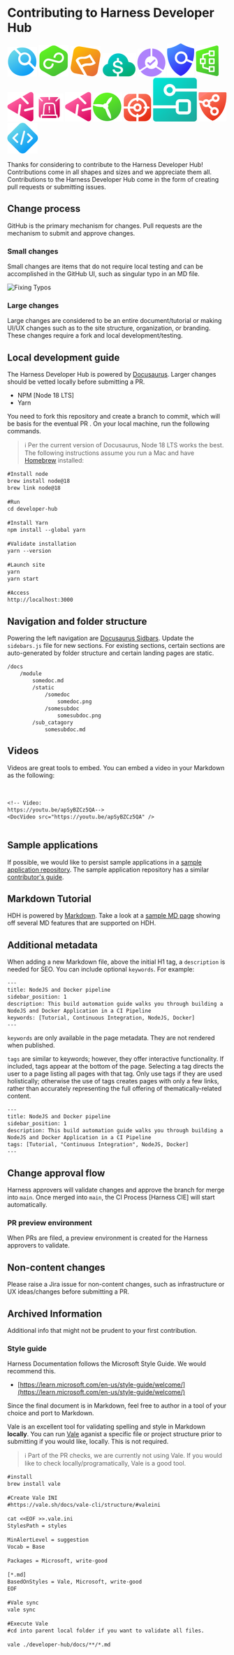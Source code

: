 # Contributing to Harness Developer Hub

![CI](static/img/icon_ci.svg)
![CD](static/img/icon_cd.svg)
![FF](static/img/icon_ff.svg)
![CCM](static/img/icon_ccm.svg)
![SRM](static/img/icon_srm.svg)
![STO](static/img/icon_sto.svg)
![IACM](static/img/icon_iacm.svg)
![CE](static/img/icon_ce.svg)
![IR](static/img/icon_ir.svg)
![CE](static/img/icon_ce.svg)
![SEI](static/img/icon_sei.svg)
![CET](static/img/icon_cet.svg)
![IDP](static/img/icon_idp.svg)
![SSCA](static/img/icon_ssca.svg)
![Code](static/img/icon_code.svg)

Thanks for considering to contribute to the Harness Developer Hub! Contributions come in all shapes and sizes and we appreciate them all. Contributions to the Harness Developer Hub come in the form of creating pull requests or submitting issues.

## Change process

GitHub is the primary mechanism for changes. Pull requests are the mechanism to submit and approve changes.

### Small changes

Small changes are items that do not require local testing and can be accomplished in the GitHub UI, such as singular typo in an MD file.

![Fixing Typos](static/img/contributors_simple_branch.png)

### Large changes

Large changes are considered to be an entire document/tutorial or making UI/UX changes such as to the site structure, organization, or branding. These changes require a fork and local development/testing.

## Local development guide

The Harness Developer Hub is powered by [Docusaurus](https://docusaurus.io/). Larger changes should be vetted locally before submitting a PR.

- NPM [Node 18 LTS]
- Yarn

You need to fork this repository and create a branch to commit, which will be basis for the eventual PR . On your local machine, run the following commands.

> :information_source:
> Per the current version of Docusaurus, Node 18 LTS works the best. The following instructions assume you run a Mac and have [Homebrew](https://brew.sh/) installed:

```
#Install node
brew install node@18
brew link node@18

#Run
cd developer-hub

#Install Yarn
npm install --global yarn

#Validate installation
yarn --version

#Launch site
yarn
yarn start

#Access
http://localhost:3000

```

## Navigation and folder structure

Powering the left navigation are [Docusaurus Sidbars](https://docusaurus.io/docs/sidebar). Update the `sidebars.js` file for new sections. For existing sections, certain sections are auto-generated by folder structure and certain landing pages are static.

```
/docs
	/module
		somedoc.md
		/static
			/somedoc
				somedoc.png
			/somesubdoc
				somesubdoc.png
		/sub_catagory
			somesubdoc.md

```

## Videos

Videos are great tools to embed. You can embed a video in your Markdown as the following:

```


<!-- Video:
https://youtu.be/apSyBZCz5QA-->
<DocVideo src="https://youtu.be/apSyBZCz5QA" />


```

## Sample applications

If possible, we would like to persist sample applications in a [sample application
repository](https://github.com/harness-apps/developer-hub-apps). The sample application repository has a similar [contributor's guide](https://github.com/harness-apps/developer-hub-apps/blob/main/CONTRIBUTING.md).

## Markdown Tutorial

HDH is powered by [Markdown](https://daringfireball.net/projects/markdown/). Take a look at a [sample MD page](http://developer.harness.io/docs/hdh/hdh-docusaurus-sandbox) showing off several MD features that are supported on HDH.

## Additional metadata

When adding a new Markdown file, above the initial H1 tag, a `description` is needed for SEO. You can include optional `keywords`. For example:

```
---
title: NodeJS and Docker pipeline
sidebar_position: 1
description: This build automation guide walks you through building a NodeJS and Docker Application in a CI Pipeline
keywords: [Tutorial, Continuous Integration, NodeJS, Docker]
---

```

`keywords` are only available in the page metadata. They are not rendered when published.

`tags` are similar to keywords; however, they offer interactive functionality. If included, tags appear at the bottom of the page. Selecting a tag directs the user to a page listing all pages with that tag. Only use tags if they are used holistically; otherwise the use of tags creates pages with only a few links, rather than accurately representing the full offering of thematically-related content.

```
---
title: NodeJS and Docker pipeline
sidebar_position: 1
description: This build automation guide walks you through building a NodeJS and Docker Application in a CI Pipeline
tags: [Tutorial, "Continuous Integration", NodeJS, Docker]
---

```

## Change approval flow

Harness approvers will validate changes and approve the branch for merge into `main`. Once merged into `main`, the CI Process [Harness CIE] will start automatically.

### PR preview environment

When PRs are filed, a preview environment is created for the Harness approvers to validate.

## Non-content changes

Please raise a Jira issue for non-content changes, such as infrastructure or UX ideas/changes before submitting a PR.

## Archived Information

Additional info that might not be prudent to your first contribution.

### Style guide

Harness Documentation follows the Microsoft Style Guide. We would recommend this.

- [https://learn.microsoft.com/en-us/style-guide/welcome/](https://learn.microsoft.com/en-us/style-guide/welcome/)

Since the final document is in Markdown, feel free to author in a tool of your choice and port to Markdown.

Vale is an excellent tool for validating spelling and style in Markdown **locally**. You can run [Vale](https://vale.sh/) aganist a specific file or project structure prior to submitting if you would like, locally. This is not required.

> :information_source:
> Part of the PR checks, we are currently not using Vale. If you would like to check locally/programatically, Vale is a good tool.

```
#install
brew install vale

#Create Vale INI
#https://vale.sh/docs/vale-cli/structure/#valeini

cat <<EOF >>.vale.ini
StylesPath = styles

MinAlertLevel = suggestion
Vocab = Base

Packages = Microsoft, write-good

[*.md]
BasedOnStyles = Vale, Microsoft, write-good
EOF

#Vale sync
vale sync

#Execute Vale
#cd into parent local folder if you want to validate all files.

vale ./developer-hub/docs/**/*.md
```
